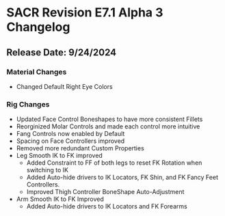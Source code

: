 # SACR Revision E7.1 Alpha 3 Changelog

## Release Date: 9/24/2024

### Material Changes

- Changed Default Right Eye Colors

### Rig Changes

- Updated Face Control Boneshapes to have more consistent Fillets
- Reorginized Molar Controls and made each control more intuitive
- Fang Controls now enabled by Default
- Spacing on Face Controllers improved
- Removed more redundant Custom Properties
- Leg Smooth IK to FK improved
  - Added Constraint to FF of both legs to reset FK Rotation when switching to IK
  - Added Auto-hide drivers to IK Locators, FK Shin, and FK Fancy Feet Controllers.
  - Improved Thigh Controller BoneShape Auto-Adjustment
- Arm Smooth IK to FK Improved
  - Added Auto-hide drivers to IK Locators and FK Forearms
